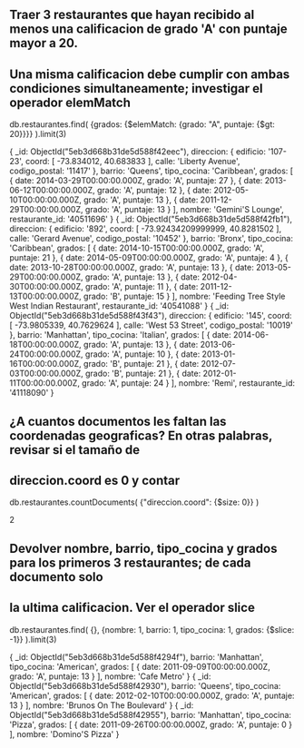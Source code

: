 ## Traer 3 restaurantes que hayan recibido al menos una calificacion de grado 'A' con puntaje mayor a 20.
## Una misma calificacion debe cumplir con ambas condiciones simultaneamente; investigar el operador elemMatch
db.restaurantes.find(
    {grados: {$elemMatch: {grado: "A", puntaje: {$gt: 20}}}}
).limit(3)

{ _id: ObjectId("5eb3d668b31de5d588f42eec"),
  direccion: 
   { edificio: '107-23',
     coord: [ -73.834012, 40.683833 ],
     calle: 'Liberty Avenue',
     codigo_postal: '11417' },
  barrio: 'Queens',
  tipo_cocina: 'Caribbean',
  grados: 
   [ { date: 2014-03-29T00:00:00.000Z, grado: 'A', puntaje: 27 },
     { date: 2013-06-12T00:00:00.000Z, grado: 'A', puntaje: 12 },
     { date: 2012-05-10T00:00:00.000Z, grado: 'A', puntaje: 13 },
     { date: 2011-12-29T00:00:00.000Z, grado: 'A', puntaje: 13 } ],
  nombre: 'Gemini\'S Lounge',
  restaurante_id: '40511696' }
{ _id: ObjectId("5eb3d668b31de5d588f42fb1"),
  direccion: 
   { edificio: '892',
     coord: [ -73.92434209999999, 40.8281502 ],
     calle: 'Gerard Avenue',
     codigo_postal: '10452' },
  barrio: 'Bronx',
  tipo_cocina: 'Caribbean',
  grados: 
   [ { date: 2014-10-15T00:00:00.000Z, grado: 'A', puntaje: 21 },
     { date: 2014-05-09T00:00:00.000Z, grado: 'A', puntaje: 4 },
     { date: 2013-10-28T00:00:00.000Z, grado: 'A', puntaje: 13 },
     { date: 2013-05-29T00:00:00.000Z, grado: 'A', puntaje: 13 },
     { date: 2012-04-30T00:00:00.000Z, grado: 'A', puntaje: 11 },
     { date: 2011-12-13T00:00:00.000Z, grado: 'B', puntaje: 15 } ],
  nombre: 'Feeding Tree Style West Indian Restaurant',
  restaurante_id: '40541088' }
{ _id: ObjectId("5eb3d668b31de5d588f43f43"),
  direccion: 
   { edificio: '145',
     coord: [ -73.9805339, 40.7629624 ],
     calle: 'West   53 Street',
     codigo_postal: '10019' },
  barrio: 'Manhattan',
  tipo_cocina: 'Italian',
  grados: 
   [ { date: 2014-06-18T00:00:00.000Z, grado: 'A', puntaje: 13 },
     { date: 2013-06-24T00:00:00.000Z, grado: 'A', puntaje: 10 },
     { date: 2013-01-16T00:00:00.000Z, grado: 'B', puntaje: 21 },
     { date: 2012-07-03T00:00:00.000Z, grado: 'B', puntaje: 21 },
     { date: 2012-01-11T00:00:00.000Z, grado: 'A', puntaje: 24 } ],
  nombre: 'Remi',
  restaurante_id: '41118090' }

## ¿A cuantos documentos les faltan las coordenadas geograficas? En otras palabras, revisar si el tamaño de
## direccion.coord es 0 y contar
db.restaurantes.countDocuments(
    {"direccion.coord": {$size: 0}}
)

2


## Devolver nombre, barrio, tipo_cocina y grados para los primeros 3 restaurantes; de cada documento solo
## la ultima calificacion. Ver el operador slice
db.restaurantes.find(
    {},
    {nombre: 1, barrio: 1, tipo_cocina: 1, grados: {$slice: -1}}
).limit(3)

{ _id: ObjectId("5eb3d668b31de5d588f4294f"),
  barrio: 'Manhattan',
  tipo_cocina: 'American',
  grados: [ { date: 2011-09-09T00:00:00.000Z, grado: 'A', puntaje: 13 } ],
  nombre: 'Cafe Metro' }
{ _id: ObjectId("5eb3d668b31de5d588f42930"),
  barrio: 'Queens',
  tipo_cocina: 'American',
  grados: [ { date: 2012-02-10T00:00:00.000Z, grado: 'A', puntaje: 13 } ],
  nombre: 'Brunos On The Boulevard' }
{ _id: ObjectId("5eb3d668b31de5d588f42955"),
  barrio: 'Manhattan',
  tipo_cocina: 'Pizza',
  grados: [ { date: 2011-09-26T00:00:00.000Z, grado: 'A', puntaje: 0 } ],
  nombre: 'Domino\'S Pizza' }